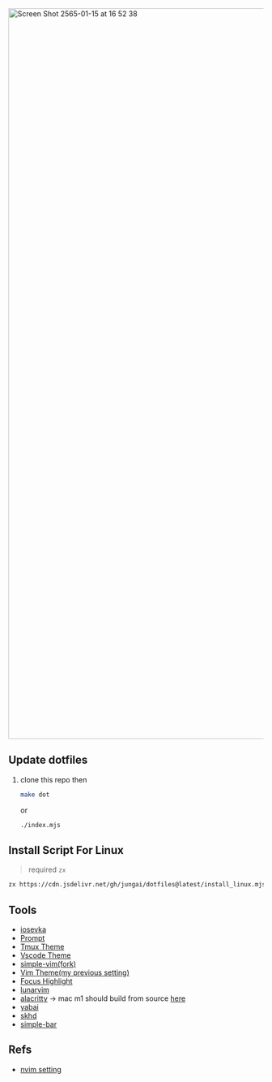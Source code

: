 <img width="1440" alt="Screen Shot 2565-01-15 at 16 52 38" src="https://user-images.githubusercontent.com/32437056/149617614-e0439607-181f-48ab-9d7c-dd852b169f38.png">

## Update dotfiles

1. clone this repo then

   ```bash
   make dot
   ```

   or

   ```bash
   ./index.mjs
   ```

## Install Script For Linux

> required `zx`

```bash
zx https://cdn.jsdelivr.net/gh/jungai/dotfiles@latest/install_linux.mjs
```

## Tools

- [iosevka](https://www.nerdfonts.com/font-downloads)
- [Prompt](https://github.com/starship/starship)
- [Tmux Theme](https://github.com/dracula/tmux)
- [Vscode Theme](https://marketplace.visualstudio.com/items?itemName=ngryman.codesandbox-theme)
- [simple-vim(fork)](https://github.com/jungai/vscode-simple-vim)
- [Vim Theme(my previous setting)](https://github.com/morhetz/gruvbox)
- [Focus Highlight](https://github.com/dtinth/FocusHighlight.spoon)
- [lunarvim](https://www.lunarvim.org/#opinionated)
- [alacritty](https://github.com/alacritty/alacritty) -> mac m1 should build from source [here](https://github.com/alacritty/alacritty/issues/5632#issuecomment-988049036)
- [yabai](https://github.com/koekeishiya/yabai)
- [skhd](https://github.com/koekeishiya/skhd)
- [simple-bar](https://www.simple-bar.com)

## Refs

- [nvim setting](https://www.youtube.com/watch?v=FW2X1CXrU1w&t=499s)
